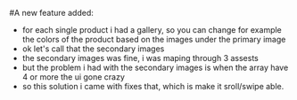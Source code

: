 #A new feature added:
- for each single product i had a gallery, so you can change for example the colors of the product based on the images under the primary image
- ok let's call that the secondary images
- the secondary images was fine, i was maping through 3 assests
- but the problem i had with the secondary images is when the array have 4 or more the ui gone crazy
- so this solution i came with fixes that, which is make it sroll/swipe able.